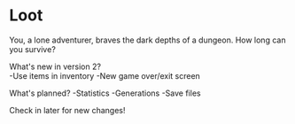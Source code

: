 # Loot
You, a lone adventurer, braves the dark depths of a dungeon. How long can you survive?

What's new in version 2?
  <br>-Use items in inventory
  -New game over/exit screen
  
What's planned?
  -Statistics
  -Generations
  -Save files
  
Check in later for new changes!
